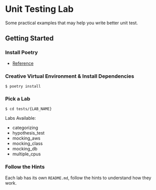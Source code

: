 # Unit Testing Lab
Some practical examples that may help you write better unit test.

## Getting Started

### Install Poetry
- [Reference](https://python-poetry.org/docs/#osx--linux--bashonwindows-install-instructions)

### Creative Virtual Environment & Install Dependencies

```
$ poetry install
```

### Pick a Lab
```
$ cd tests/{LAB_NAME}
```
Labs Available:
- categorizing
- hypothesis_test
- mocking_aws
- mocking_class
- mocking_db
- multiple_cpus

### Follow the Hints
Each lab has its own `README.md`, follow the hints to understand how they work.
